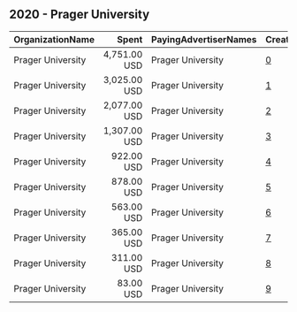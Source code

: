 ## 2020 - Prager University 
|OrganizationName|Spent|PayingAdvertiserNames|CreativeUrls|Impressions|Genders|AgeBrackets|CountryCodes|BillingAddresses|CandidateBallotInformation|
|:---|---:|:---|:---|---:|:---|:---|:---|:---|:---|
|Prager University|4,751.00 USD|Prager University|[0](https://www.snap.com/political-ads/asset/a6354017e545d3c1b4b149487356615711777edd81ec5c04c4d65e8261055d2d?mediaType=mp4)|2,491,424||16-30|united states|US||
|Prager University|3,025.00 USD|Prager University|[1](https://www.snap.com/political-ads/asset/5f159cf5951ff9cfd8688ae8435093f4b0a18ec27c938cc7e7b21e1f9e688c12?mediaType=mp4)|1,657,675||16-30|united states|US||
|Prager University|2,077.00 USD|Prager University|[2](https://www.snap.com/political-ads/asset/18488fbe457292eddc7606f6452074b8c871fd0056c45943b3f3e9df83254aae?mediaType=png)|809,954||16-30|united states|US||
|Prager University|1,307.00 USD|Prager University|[3](https://www.snap.com/political-ads/asset/9fa5e60538f360ba065757b99ebd7cf76e77c30425707add3a4746f860ebac51?mediaType=mp4)|706,912||16-30|united states|US||
|Prager University|922.00 USD|Prager University|[4](https://www.snap.com/political-ads/asset/c5ab994682cc643b2d66cca2154315172d718d3f5c06c3caa3123e03a46754ff?mediaType=png)|363,608||16-30|united states|US||
|Prager University|878.00 USD|Prager University|[5](https://www.snap.com/political-ads/asset/e0070d1a37f9370e4bf4ae80624394ca859bbdf2e4867191298c39b9671b90da?mediaType=mp4)|260,661||18-35|united states|US||
|Prager University|563.00 USD|Prager University|[6](https://www.snap.com/political-ads/asset/f11904634f645ed8af1a7eeeafb5be69b8aef2213a7acc53d555fa3c01c7a160?mediaType=mp4)|150,690||18-35|united states|US||
|Prager University|365.00 USD|Prager University|[7](https://www.snap.com/political-ads/asset/5b0321d8226dae15ea6f956856413daaa3552933296648ef2526aafccc97c70d?mediaType=jpg)|92,987||18-35|united states|US||
|Prager University|311.00 USD|Prager University|[8](https://www.snap.com/political-ads/asset/83628687e917d844b3ae021b5bb267af5969c792a50900c9c96064fd4aa92278?mediaType=mp4)|84,186||18-35|united states|US||
|Prager University|83.00 USD|Prager University|[9](https://www.snap.com/political-ads/asset/83628687e917d844b3ae021b5bb267af5969c792a50900c9c96064fd4aa92278?mediaType=mp4)|20,513||18-35|united states|US||

